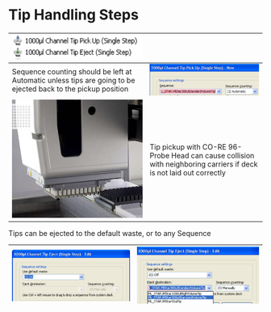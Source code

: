 # Tip Handling Steps

| <img src="../../.gitbook/assets/image (35).png" alt="" data-size="original">                                  |                                                                                                                     |
| ------------------------------------------------------------------------------------------------------------- | ------------------------------------------------------------------------------------------------------------------- |
| Sequence counting should be left at Automatic unless tips are going to be ejected back to the pickup position | <img src="../../.gitbook/assets/image (36).png" alt="" data-size="original">                                        |
| <img src="../../.gitbook/assets/image (39).png" alt="" data-size="original">                                  | Tip pickup with CO-RE 96-Probe Head can cause collision with neighboring carriers if deck is not laid out correctly |



Tips can be ejected to the default waste, or to any Sequence

| <img src="../../.gitbook/assets/image (41).png" alt="" data-size="original"> | <img src="../../.gitbook/assets/image (42).png" alt="" data-size="original"> |
| ---------------------------------------------------------------------------- | ---------------------------------------------------------------------------- |
